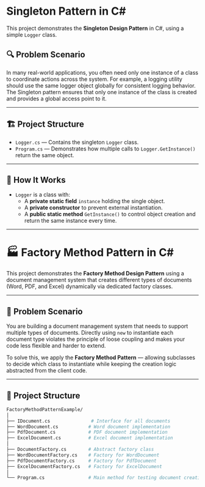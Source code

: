 
# Singleton Pattern in C#

This project demonstrates the **Singleton Design Pattern** in C#, using a simple `Logger` class.

## 🔍 Problem Scenario

In many real-world applications, you often need only one instance of a class to coordinate actions across the system. For example, a logging utility should use the same logger object globally for consistent logging behavior. The Singleton pattern ensures that only one instance of the class is created and provides a global access point to it.

---

## 🏗️ Project Structure

- `Logger.cs` — Contains the singleton `Logger` class.
- `Program.cs` — Demonstrates how multiple calls to `Logger.GetInstance()` return the same object.

---

## 📂 How It Works

- `Logger` is a class with:
  - A **private static field** `instance` holding the single object.
  - A **private constructor** to prevent external instantiation.
  - A **public static method** `GetInstance()` to control object creation and return the same instance every time.

---
# 🏭 Factory Method Pattern in C#

This project demonstrates the **Factory Method Design Pattern** using a document management system that creates different types of documents (Word, PDF, and Excel) dynamically via dedicated factory classes.

---

## 📌 Problem Scenario

You are building a document management system that needs to support multiple types of documents. Directly using `new` to instantiate each document type violates the principle of loose coupling and makes your code less flexible and harder to extend.

To solve this, we apply the **Factory Method Pattern** — allowing subclasses to decide which class to instantiate while keeping the creation logic abstracted from the client code.

---

## 🧱 Project Structure

```bash
FactoryMethodPatternExample/
│
├── IDocument.cs               # Interface for all documents
├── WordDocument.cs           # Word document implementation
├── PdfDocument.cs            # PDF document implementation
├── ExcelDocument.cs          # Excel document implementation
│
├── DocumentFactory.cs        # Abstract factory class
├── WordDocumentFactory.cs    # Factory for WordDocument
├── PdfDocumentFactory.cs     # Factory for PdfDocument
├── ExcelDocumentFactory.cs   # Factory for ExcelDocument
│
└── Program.cs                # Main method for testing document creation


